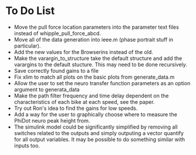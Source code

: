 To Do List
==========

- Move the pull force location parameters into the parameter text files instead
  of whipple_pull_force_abcd.
- Move all of the data generation into ieee.m (phase portrait stuff in particular).
- Add the new values for the Browserins instead of the old.
- Make the varargin_to_structure take the default structure and add the
  varargins to the default stucture. This may need to be done recursively.
- Save correctly found gains to a file
- Fix xlim to match all plots on the basic plots from generate_data.m
- Allow the user to set the neuro transfer function parameters as an option
  argument to generata_data
- Make the path filter frequency and time delay dependent on the
  characteristics of each bike at each speed, see the paper.
- Try out Ron's idea to find the gains for low speeds.
- Add a way for the user to graphically choose where to measure the PhiDot neuro
  peak height from.
- The simulink model could be significantly simplified by removing all switches
  related to the outputs and simply outputing a vector quantify for all output
  variables. It may be possible to do something similar with inputs too.
